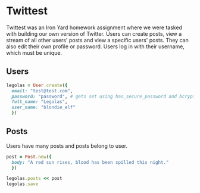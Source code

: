 # Twittest

Twittest was an Iron Yard homework assignment where we were tasked with building our own version of Twitter. Users can create posts, view a stream of all other users' posts and view a specific users' posts. They can also edit their own profile or password. Users log in with their username, which must be unique.

## Users
```ruby
legolas = User.create({
  email: "test@test.com",
  password: "password", # gets set using has_secure_password and bcrypt
  full_name: "Legolas",
  user_name: "blondie_elf"
  })
```

## Posts
Users have many posts and posts belong to user.
```ruby
post = Post.new({
  body: "A red sun rises, blood has been spilled this night."
  })

legolas.posts << post
legolas.save
```
